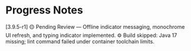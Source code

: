 # Progress Notes

[3.9.5-r1] 🟡 Pending Review — Offline indicator messaging, monochrome UI refresh, and typing indicator implemented.
⚙️ Build skipped: Java 17 missing; lint command failed under container toolchain limits.
